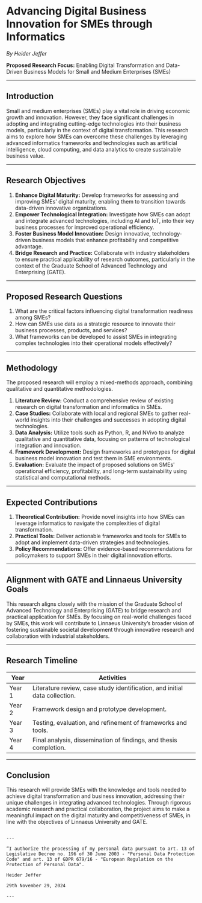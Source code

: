 # Advancing Digital Business Innovation for SMEs through Informatics

*By Heider Jeffer*

**Proposed Research Focus:** Enabling Digital Transformation and Data-Driven Business Models for Small and Medium Enterprises (SMEs)  

---

## Introduction

Small and medium enterprises (SMEs) play a vital role in driving economic growth and innovation. However, they face significant challenges in adopting and integrating cutting-edge technologies into their business models, particularly in the context of digital transformation. This research aims to explore how SMEs can overcome these challenges by leveraging advanced informatics frameworks and technologies such as artificial intelligence, cloud computing, and data analytics to create sustainable business value.  

---

## Research Objectives

1. **Enhance Digital Maturity:** Develop frameworks for assessing and improving SMEs' digital maturity, enabling them to transition towards data-driven innovative organizations.  
2. **Empower Technological Integration:** Investigate how SMEs can adopt and integrate advanced technologies, including AI and IoT, into their key business processes for improved operational efficiency.  
3. **Foster Business Model Innovation:** Design innovative, technology-driven business models that enhance profitability and competitive advantage.  
4. **Bridge Research and Practice:** Collaborate with industry stakeholders to ensure practical applicability of research outcomes, particularly in the context of the Graduate School of Advanced Technology and Enterprising (GATE).  

---

## Proposed Research Questions

1. What are the critical factors influencing digital transformation readiness among SMEs?  
2. How can SMEs use data as a strategic resource to innovate their business processes, products, and services?  
3. What frameworks can be developed to assist SMEs in integrating complex technologies into their operational models effectively?  

---

## Methodology

The proposed research will employ a mixed-methods approach, combining qualitative and quantitative methodologies.  

1. **Literature Review:** Conduct a comprehensive review of existing research on digital transformation and informatics in SMEs.  
2. **Case Studies:** Collaborate with local and regional SMEs to gather real-world insights into their challenges and successes in adopting digital technologies.  
3. **Data Analysis:** Utilize tools such as Python, R, and NVivo to analyze qualitative and quantitative data, focusing on patterns of technological integration and innovation.  
4. **Framework Development:** Design frameworks and prototypes for digital business model innovation and test them in SME environments.  
5. **Evaluation:** Evaluate the impact of proposed solutions on SMEs' operational efficiency, profitability, and long-term sustainability using statistical and computational methods.  

---

## Expected Contributions

1. **Theoretical Contribution:** Provide novel insights into how SMEs can leverage informatics to navigate the complexities of digital transformation.  
2. **Practical Tools:** Deliver actionable frameworks and tools for SMEs to adopt and implement data-driven strategies and technologies.  
3. **Policy Recommendations:** Offer evidence-based recommendations for policymakers to support SMEs in their digital innovation efforts.  

---

## Alignment with GATE and Linnaeus University Goals

This research aligns closely with the mission of the Graduate School of Advanced Technology and Enterprising (GATE) to bridge research and practical application for SMEs. By focusing on real-world challenges faced by SMEs, this work will contribute to Linnaeus University’s broader vision of fostering sustainable societal development through innovative research and collaboration with industrial stakeholders.  

---

## Research Timeline

| **Year** | **Activities** |  
|----------|----------------|  
| Year 1   | Literature review, case study identification, and initial data collection. |  
| Year 2   | Framework design and prototype development. |  
| Year 3   | Testing, evaluation, and refinement of frameworks and tools. |  
| Year 4   | Final analysis, dissemination of findings, and thesis completion. |  

---

## Conclusion

This research will provide SMEs with the knowledge and tools needed to achieve digital transformation and business innovation, addressing their unique challenges in integrating advanced technologies. Through rigorous academic research and practical collaboration, the project aims to make a meaningful impact on the digital maturity and competitiveness of SMEs, in line with the objectives of Linnaeus University and GATE.  
```

---

“I authorize the processing of my personal data pursuant to art. 13 of Legislative Decree no. 196 of 30 June 2003 - "Personal Data Protection Code" and art. 13 of GDPR 679/16 - "European Regulation on the Protection of Personal Data".	

Heider Jeffer

29th November 29, 2024

---

